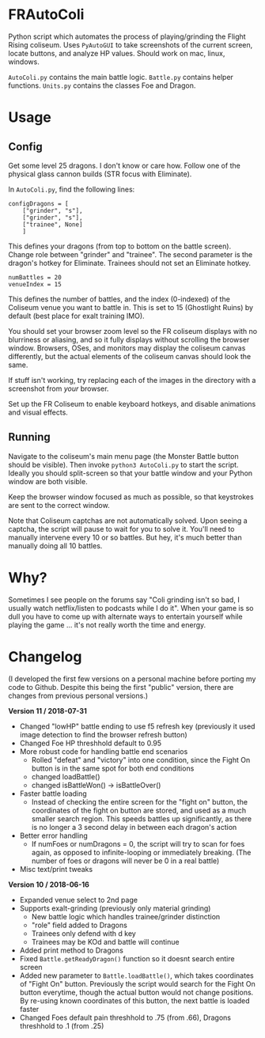 # FRAutoColi

Python script which automates the process of playing/grinding the Flight Rising coliseum. Uses `PyAutoGUI` to take screenshots of the current screen, locate buttons, and analyze HP values. Should work on mac, linux, windows.

`AutoColi.py` contains the main battle logic. `Battle.py` contains helper functions. `Units.py` contains the classes Foe and Dragon. 

# Usage

## Config

Get some level 25 dragons. I don't know or care how. Follow one of the physical glass cannon builds (STR focus with Eliminate).

In `AutoColi.py`, find the following lines:

```
configDragons = [
    ["grinder", "s"],
    ["grinder", "s"],
    ["trainee", None]
    ]
```

This defines your dragons (from top to bottom on the battle screen). Change role between "grinder" and "trainee". The second parameter is the dragon's hotkey for Eliminate. Trainees should not set an Eliminate hotkey. 

```
numBattles = 20
venueIndex = 15
```

This defines the number of battles, and the index (0-indexed) of the Coliseum venue you want to battle in. This is set to 15 (Ghostlight Ruins) by default (best place for exalt training IMO).

You should set your browser zoom level so the FR coliseum displays with no blurriness or aliasing, and so it fully displays without scrolling the browser window. Browsers, OSes, and monitors may display the coliseum canvas differently, but the actual elements of the coliseum canvas should look the same. 

If stuff isn't working, try replacing each of the images in the directory with a screenshot from _your_ browser. 

Set up the FR Coliseum to enable keyboard hotkeys, and disable animations and visual effects.

## Running

Navigate to the coliseum's main menu page (the Monster Battle button should be visible). Then invoke `python3 AutoColi.py` to start the script. Ideally you should split-screen so that your battle window and your Python window are both visible.

Keep the browser window focused as much as possible, so that keystrokes are sent to the correct window.

Note that Coliseum captchas are not automatically solved. Upon seeing a captcha, the script will pause to wait for you to solve it. You'll need to manually intervene every 10 or so battles. But hey, it's much better than manually doing all 10 battles.

# Why?

Sometimes I see people on the forums say "Coli grinding isn't so bad, I usually watch netflix/listen to podcasts while I do it". When your game is so dull you have to come up with alternate ways to entertain yourself while playing the game ... it's not really worth the time and energy.


# Changelog

(I developed the first few versions on a personal machine before porting my code to Github. Despite this being the first "public" version, there are changes from previous personal versions.)

**Version 11 / 2018-07-31**
* Changed "lowHP" battle ending to use f5 refresh key (previously it used image detection to find the browser refresh button)
* Changed Foe HP threshhold default to 0.95
* More robust code for handling battle end scenarios
    * Rolled "defeat" and "victory" into one condition, since the Fight On button is in the same spot for both end conditions
    * changed loadBattle()
    * changed isBattleWon() -> isBattleOver()
* Faster battle loading
    * Instead of checking the entire screen for the "fight on" button, the coordinates of the fight on button are stored, and used as a much smaller search region. This speeds battles up significantly, as there is no longer a 3 second delay in between each dragon's action
* Better error handling
    * If numFoes or numDragons = 0, the script will try to scan for foes again, as opposed to infinite-looping or immediately breaking. (The number of foes or dragons will never be 0 in a real battle)
* Misc text/print tweaks

**Version 10 / 2018-06-16** 
* Expanded venue select to 2nd page
* Supports exalt-grinding (previously only material grinding)
    * New battle logic which handles trainee/grinder distinction
    * "role" field added to Dragons
    * Trainees only defend with d key
    * Trainees may be KOd and battle will continue
* Added print method to Dragons
* Fixed `Battle.getReadyDragon()` function so it doesnt search entire screen
* Added new parameter to `Battle.loadBattle()`, which takes coordinates of "Fight On" button. Previously the script would search for the Fight On button everytime, though the actual button would not change positions. By re-using known coordinates of this button, the next battle is loaded faster
* Changed Foes default pain threshhold to .75 (from .66), Dragons threshhold to .1 (from .25)
